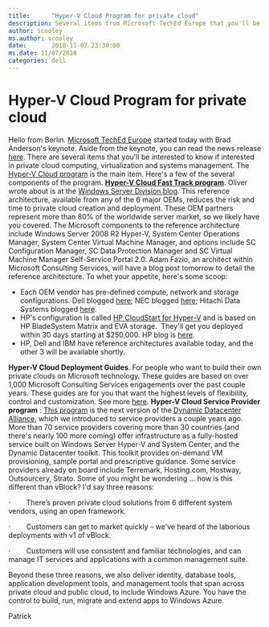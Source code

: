 ```yaml
---
title:      "Hyper-V Cloud Program for private cloud"
description: Several items from Microsoft TechEd Europe that you'll be interested to know if interested in private cloud computing, virtualization and systems management.
author: scooley
ms.author: scooley
date:       2010-11-07 23:30:00
ms.date: 11/07/2010
categories: dell
---
```

# Hyper-V Cloud Program for private cloud

Hello from Berlin. [Microsoft TechEd Europe](http://www.msteched.com/) started today with Brad Anderson's keynote. Aside from the keynote, you can read the news release [here](https://www.microsoft.com/presspass/press/NewsArchive.mspx?cmbContentType=PressRelease). There are several items that you'll be interested to know if interested in private cloud computing, virtualization and systems management. The [Hyper-V Cloud program](https://www.microsoft.com/privatecloud) is the main item. Here's a few of the several components of the program. **[Hyper-V Cloud Fast Track program](https://www.microsoft.com/virtualization/en/us/hyperv-cloud-fasttrack.aspx)**. Oliver wrote about is at the [Windows Server Division blog](https://blogs.technet.com/b/windowsserver/archive/2010/11/08/hyper-v-cloud-fast-track.aspx). This reference architecture, available from any of the 6 major OEMs, reduces the risk and time to private cloud creation and deployment. These OEM partners represent more than 80% of the worldwide server market, so we likely have you covered. The Microsoft components to the reference architecture include Windows Server 2008 R2 Hyper-V, System Center Operations Manager, System Center Virtual Machine Manager, and options include SC Configuration Manager, SC Data Protection Manager and SC Virtual Machine Manager Self-Service Portal 2.0. Adam Fazio, an architect within Microsoft Consulting Services, will have a blog post tomorrow to detail the reference architecture. To whet your appetite, here's some scoop: 

  * Each OEM vendor has pre-defined compute, network and storage configurations. Dell blogged [here](http://en.community.dell.com/dell-blogs/enterprise/b/tech-center/archive/2010/11/08/architecting-the-dell-desktop-virtualization-solution-powered-by-microsoft-windows-server-2008-r2-sp1.aspx); NEC blogged [here](http://www.nectoday.com/index.php/straighttalk); Hitachi Data Systems blogged [here](http://blogs.hds.com/miki/2010/11/participation-hyper-v-cloud-fast-track.html).
  * HP's configuration is called [HP CloudStart for Hyper-V](http://www.hp.com/go/microsoft/hyperv/cloud) and is based on HP BladeSystem Matrix and EVA storage.  They'll get you deployed within 30 days starting at $250,000. HP blog is [here](http://h30507.www3.hp.com/t5/Converged-Infrastructure/Taking-practical-steps-to-the-cloud-with-HP-and-Microsoft-Part/ba-p/83055).
  * HP, Dell and IBM have reference architectures available today, and the other 3 will be available shortly. 

**Hyper-V Cloud Deployment Guides**. For people who want to build their own private clouds on Microsoft technology. These guides are based on over 1,000 Microsoft Consulting Services engagements over the past couple years. These guides are for you that want the highest levels of flexibility, control and customization. See more [here](https://www.microsoft.com/virtualization/en/us/private-cloud-get-started.aspx#Hyper-V-Cloud-Deployment-Guides). **Hyper-V Cloud Service Provider program** : [This program](https://www.microsoft.com/virtualization/en/us/hyperv-cloud-service-providers.aspx) is the next version of the [Dynamic Datacenter Alliance](https://www.microsoft.com/hosting/dynamicdatacenter/Alliance.html), which we introduced to service providers a couple years ago. More than 70 service providers covering more than 30 countries (and there's nearly 100 more coming) offer infrastructure as a fully-hosted service built on Windows Server Hyper-V and System Center, and the Dynamic Datacenter toolkit. This toolkit provides on-demand VM provisioning, sample portal and prescriptive guidance. Some service providers already on board include Terremark, Hosting.com, Hostway, Outsourcery, Strato. Some of you might be wondering ... how is this different than vBlock? I'd say three reasons: 

·        There’s proven private cloud solutions from 6 different system vendors, using an open framework.

·        Customers can get to market quickly – we’ve heard of the laborious deployments with v1 of vBlock. 

·        Customers will use consistent and familiar technologies, and can manage IT services and applications with a common management suite. 

Beyond these three reasons, we also deliver identity, database tools, application development tools, and management tools that span across private cloud and public cloud, to include Windows Azure. You have the control to build, run, migrate and extend apps to Windows Azure. 

Patrick

